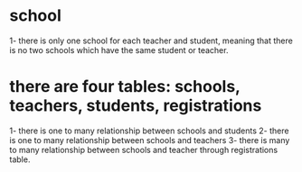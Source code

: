 # school
1- there is only one school for each teacher and student, meaning that there is no two schools which have the same student or teacher.
# there are four tables: schools, teachers, students, registrations 
1- there is one to many relationship between schools and students
2- there is one to many relationship between schools and teachers
3- there is many to many relationship between schools and teacher through registrations table.
